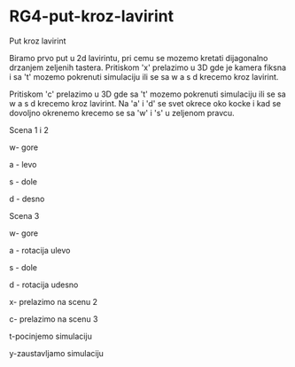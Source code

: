 # RG4-put-kroz-lavirint
Put kroz lavirint


Biramo prvo put u 2d lavirintu, pri cemu se mozemo kretati dijagonalno drzanjem zeljenih tastera.
Pritiskom 'x' prelazimo u 3D gde je kamera fiksna i sa 't' mozemo pokrenuti simulaciju ili se sa w a s d krecemo kroz lavirint.

Pritiskom 'c' prelazimo u 3D gde sa 't' mozemo pokrenuti simulaciju ili se sa w a s d krecemo kroz lavirint. Na 'a' i 'd' se svet okrece oko kocke i kad se dovoljno okrenemo krecemo se sa 'w' i 's' u zeljenom pravcu. 

Scena 1 i 2

w- gore

a - levo

s - dole

d - desno


Scena 3

w- gore

a - rotacija ulevo

s - dole

d - rotacija udesno


x- prelazimo na scenu 2

c- prelazimo na scenu 3


t-pocinjemo simulaciju

y-zaustavljamo simulaciju

